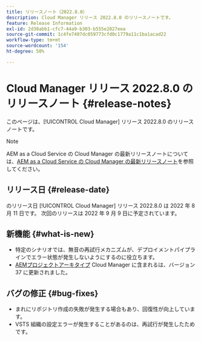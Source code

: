 ```yaml
---
title: リリースノート（2022.8.0）
description: Cloud Manager リリース 2022.8.0 のリリースノートです。
feature: Release Information
exl-id: 2d38abb1-cfc7-44a9-b303-b555e2827eea
source-git-commit: 1c4fe7407dc059773cfd0c1779a11c1ba1acad22
workflow-type: tm+mt
source-wordcount: '154'
ht-degree: 50%

---
```



# Cloud Manager リリース 2022.8.0 のリリースノート {#release-notes}

このページは、[!UICONTROL Cloud Manager] リリース 2022.8.0 のリリースノートです。

>[!NOTE]
>
>AEM as a Cloud Service の Cloud Manager の最新リリースノートについては、[AEM as a Cloud Service の Cloud Manager の最新リリースノート](https://experienceleague.adobe.com/docs/experience-manager-cloud-service/content/implementing/using-cloud-manager/release-notes-cloud-manager/release-notes-cm-current.html?lang=ja)を参照してください。

## リリース日 {#release-date}

のリリース日 [!UICONTROL Cloud Manager] リリース 2022.8.0 は 2022 年 8 月 11 日です。 次回のリリースは 2022 年 9 月 9 日に予定されています。

## 新機能 {#what-is-new}

* 特定のシナリオでは、無音の再試行メカニズムが、デプロイメントパイプラインでエラー状態が発生しないようにするのに役立ちます。
* [AEMプロジェクトアーキタイプ](https://experienceleague.adobe.com/docs/experience-manager-core-components/using/developing/archetype/overview.html?lang=ja) Cloud Manager に含まれるは、バージョン 37 に更新されました。

## バグの修正 {#bug-fixes}

* まれにリポジトリ作成の失敗が発生する場合もあり、回復性が向上しています。
* VSTS 組織の設定エラーが発生することがあるのは、再試行が発生したためです。
